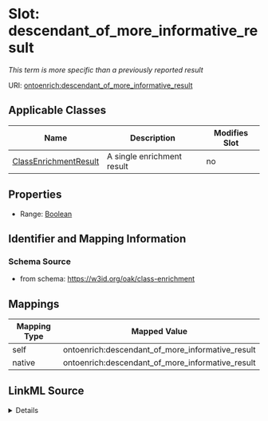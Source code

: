 

# Slot: descendant_of_more_informative_result


_This term is more specific than a previously reported result_





URI: [ontoenrich:descendant_of_more_informative_result](https://w3id.org/oak/class-enrichment/descendant_of_more_informative_result)



<!-- no inheritance hierarchy -->





## Applicable Classes

| Name | Description | Modifies Slot |
| --- | --- | --- |
| [ClassEnrichmentResult](ClassEnrichmentResult.md) | A single enrichment result |  no  |







## Properties

* Range: [Boolean](Boolean.md)





## Identifier and Mapping Information







### Schema Source


* from schema: https://w3id.org/oak/class-enrichment




## Mappings

| Mapping Type | Mapped Value |
| ---  | ---  |
| self | ontoenrich:descendant_of_more_informative_result |
| native | ontoenrich:descendant_of_more_informative_result |




## LinkML Source

<details>
```yaml
name: descendant_of_more_informative_result
description: This term is more specific than a previously reported result
from_schema: https://w3id.org/oak/class-enrichment
rank: 1000
alias: descendant_of_more_informative_result
owner: ClassEnrichmentResult
domain_of:
- ClassEnrichmentResult
range: boolean

```
</details>